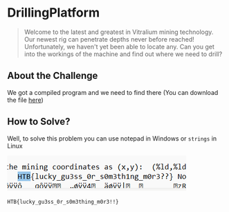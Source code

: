 # DrillingPlatform
> Welcome to the latest and greatest in Vitralium mining technology. Our newest rig can penetrate depths never before reached! Unfortunately, we haven't yet been able to locate any. Can you get into the workings of the machine and find out where we need to drill?

## About the Challenge
We got a compiled program and we need to find there (You can download the file [here](rev_drillingplatform.zip))

## How to Solve?
Well, to solve this problem you can use notepad in Windows or `strings` in Linux

![flag](images/flag.png)

```
HTB{lucky_gu3ss_0r_s0m3thing_m0r3!!}
```